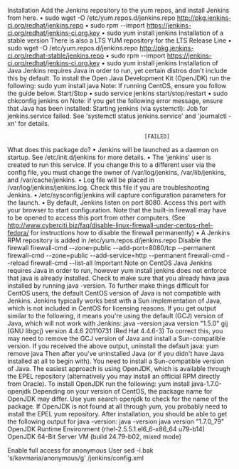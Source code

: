 Installation
Add the Jenkins repository to the yum repos, and install Jenkins from here.
•	sudo wget -O /etc/yum.repos.d/jenkins.repo http://pkg.jenkins-ci.org/redhat/jenkins.repo
•	sudo rpm --import https://jenkins-ci.org/redhat/jenkins-ci.org.key
•	sudo yum install jenkins
Installation of a stable version
There is also a LTS YUM repository for the LTS Release Line
•	sudo wget -O /etc/yum.repos.d/jenkins.repo http://pkg.jenkins-ci.org/redhat-stable/jenkins.repo
•	sudo rpm --import https://jenkins-ci.org/redhat/jenkins-ci.org.key
•	sudo yum install jenkins
Installation of Java
Jenkins requires Java in order to run, yet certain distros don't include this by default. To install the Open Java Development Kit (OpenJDK) run the following:
sudo yum install java
Note: If running CentOS, ensure you follow the guide below.
Start/Stop
•	sudo service jenkins start/stop/restart
•	sudo chkconfig jenkins on
Note: if you get the following error message, ensure that Java has been installed:
Starting jenkins (via systemctl):  Job for jenkins.service failed. See 'systemctl status jenkins.service' and 'journalctl -xn' for details.
            
                                               [FAILED]
What does this package do?
•	Jenkins will be launched as a daemon on startup. See /etc/init.d/jenkins for more details.
•	The 'jenkins' user is created to run this service. If you change this to a different user via the config file, you must change the owner of /var/log/jenkins, /var/lib/jenkins, and /var/cache/jenkins.
•	Log file will be placed in /var/log/jenkins/jenkins.log. Check this file if you are troubleshooting Jenkins.
•	/etc/sysconfig/jenkins will capture configuration parameters for the launch.
•	By default, Jenkins listen on port 8080. Access this port with your browser to start configuration.  Note that the built-in firewall may have to be opened to access this port from other computers.  (See http://www.cyberciti.biz/faq/disable-linux-firewall-under-centos-rhel-fedora/ for instructions how to disable the firewall permanently)
•	A Jenkins RPM repository is added in /etc/yum.repos.d/jenkins.repo
Disable the firewall
firewall-cmd --zone=public --add-port=8080/tcp --permanent
firewall-cmd --zone=public --add-service=http --permanent
firewall-cmd --reload
firewall-cmd --list-all
Important Note on CentOS Java
Jenkins requires Java in order to run, however yum install jenkins does not enforce that java is already installed. Check to make sure that you already hava java installed by running java -version. To further make things difficult for CentOS users, the default CentOS version of Java is not compatible with Jenkins. Jenkins typically works best with a Sun implementation of Java, which is not included in CentOS for licensing reasons.
If you get output similar to the following, it means you're using the default (GCJ) version of Java, which will not work with Jenkins:
java -version
java version "1.5.0"
gij (GNU libgcj) version 4.4.6 20110731 (Red Hat 4.4.6-3)
To correct this, you may need to remove the GCJ version of Java and install a Sun-compatible version.
If you received the above output, uninstall the default java:
 yum remove java
Then after you've uninstalled Java (or if you didn't have Java installed at all to begin with). You need to install a Sun-compatible version of Java. The easiest approach is using OpenJDK, which is available through the EPEL repository (alternatively you may install an official RPM directly from Oracle). To install OpenJDK run the following:
 yum install java-1.7.0-openjdk
Depending on your version of CentOS, the package name for OpenJDK may differ. Use yum search openjdk to check for the name of the package. If OpenJDK is not found at all through yum, you probably need to install the EPEL yum repository. After installation, you should be able to get the following output for java -version:
java -version
java version "1.7.0_79"
OpenJDK Runtime Environment (rhel-2.5.5.1.el6_6-x86_64 u79-b14)
OpenJDK 64-Bit Server VM (build 24.79-b02, mixed mode)

Enable full access for anonymous User
sed -i.bak 's/kavmaria/anonymous/g' /jenkins/config.xml

